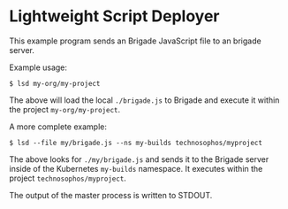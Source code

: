 # Lightweight Script Deployer

This example program sends an Brigade JavaScript file to an brigade server.

Example usage:

```console
$ lsd my-org/my-project
```

The above will load the local `./brigade.js` to Brigade and execute it within the project
`my-org/my-project`.

A more complete example:

```console
$ lsd --file my/brigade.js --ns my-builds technosophos/myproject
```

The above looks for `./my/brigade.js` and sends it to the Brigade server inside of
the Kubernetes `my-builds` namespace. It executes within the project
`technosophos/myproject`.

The output of the master process is written to STDOUT.
